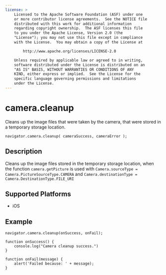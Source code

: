 ```yaml
---
license: >
    Licensed to the Apache Software Foundation (ASF) under one
    or more contributor license agreements.  See the NOTICE file
    distributed with this work for additional information
    regarding copyright ownership.  The ASF licenses this file
    to you under the Apache License, Version 2.0 (the
    "License"); you may not use this file except in compliance
    with the License.  You may obtain a copy of the License at

        http://www.apache.org/licenses/LICENSE-2.0

    Unless required by applicable law or agreed to in writing,
    software distributed under the License is distributed on an
    "AS IS" BASIS, WITHOUT WARRANTIES OR CONDITIONS OF ANY
    KIND, either express or implied.  See the License for the
    specific language governing permissions and limitations
    under the License.
---
```


camera.cleanup
=================

Cleans up the image files that were taken by the camera, that were stored in a temporary storage location.

    navigator.camera.cleanup( cameraSuccess, cameraError );

Description
-----------

Cleans up the image files stored in the temporary storage location, when the function `camera.getPicture` is used with  `Camera.sourceType = Camera.PictureSourceType.CAMERA` and `Camera.destinationType = Camera.DestinationType.FILE_URI`


Supported Platforms
-------------------

- iOS


Example
-------------

    navigator.camera.cleanup(onSuccess, onFail); 

    function onSuccess() {
        console.log("Camera cleanup success.")
    }

    function onFail(message) {
        alert('Failed because: ' + message);
    }
